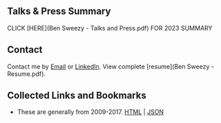 ## Talks & Press Summary
CLICK [HERE](Ben Sweezy - Talks and Press.pdf) FOR 2023 SUMMARY

## Contact
Contact me by [Email](mailto:sweezyconsulting@gmail.com) or [LinkedIn](https://www.linkedin.com/in/ben-sweezy-91514720/).
View complete [resume](Ben Sweezy - Resume.pdf).

## Collected Links and Bookmarks
* These are generally from 2009-2017. [HTML](pinboard_export.2022.09.01_15.08.html) | [JSON](pinboard_export.2022.09.01_15.08.json)
